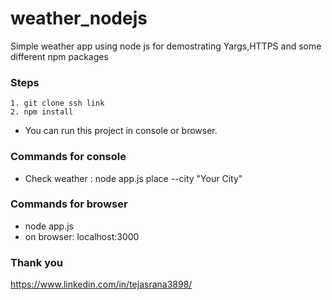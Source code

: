 # weather_nodejs

Simple weather app using node js for demostrating Yargs,HTTPS and some different npm packages


### Steps
    1. git clone ssh link
    2. npm install
 
  - You can run this project in console or browser.
   
### Commands for console 

- Check weather : node app.js place --city "Your City"

### Commands for browser
-   node app.js
-   on browser: localhost:3000


### Thank you

https://www.linkedin.com/in/tejasrana3898/
